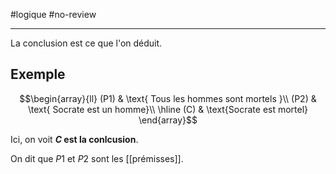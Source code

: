#logique #no-review 

---

La conclusion est ce que l'on déduit.

## Exemple

$$\begin{array}{ll}
(P1) & \text{ Tous les hommes sont mortels }\\
(P2) & \text{ Socrate est un homme}\\
\hline
(C) & \text{Socrate est mortel}
\end{array}$$

Ici, on voit **$C$ est la conlcusion**.

On dit que $P1$ et $P2$ sont les [[prémisses]].



